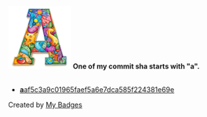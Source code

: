 <img src="https://github.com/my-badges/my-badges/blob/master/badges/abc-commit/a-commit.png?raw=true" alt="One of my commit sha starts with &quot;a&quot;." title="One of my commit sha starts with &quot;a&quot;." width="128">
<strong>One of my commit sha starts with &quot;a&quot;.</strong>
<br><br>

- <a href="https://github.com/webpod/red/commit/aaf5c3a9c01965faef5a6e7dca585f224381e69e"><strong>a</strong>af5c3a9c01965faef5a6e7dca585f224381e69e</a>


Created by <a href="https://github.com/my-badges/my-badges">My Badges</a>